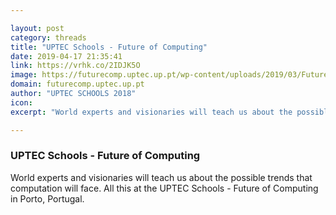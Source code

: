```yaml
---

layout: post
category: threads
title: "UPTEC Schools - Future of Computing"
date: 2019-04-17 21:35:41
link: https://vrhk.co/2IDJK5O
image: https://futurecomp.uptec.up.pt/wp-content/uploads/2019/03/FutureofComputing_social.jpg
domain: futurecomp.uptec.up.pt
author: "UPTEC SCHOOLS 2018"
icon: 
excerpt: "World experts and visionaries will teach us about the possible trends that computation will face. All this at the UPTEC Schools - Future of Computing in Porto, Portugal."

---
```


### UPTEC Schools - Future of Computing

World experts and visionaries will teach us about the possible trends that computation will face. All this at the UPTEC Schools - Future of Computing in Porto, Portugal.